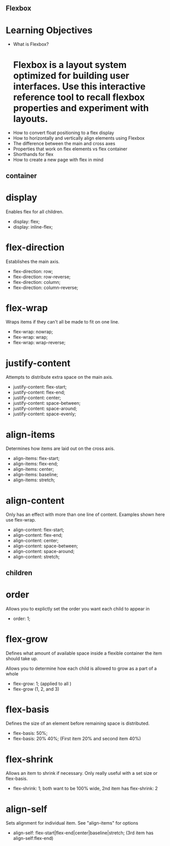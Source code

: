 ## Flexbox

# Learning Objectives
- What is Flexbox?
    # Flexbox is a layout system optimized for building user interfaces. Use this interactive reference tool to recall flexbox properties and experiment with layouts.
- How to convert float positioning to a flex display
- How to horizontally and vertically align elements using Flexbox
- The difference between the main and cross axes
- Properties that work on flex elements vs flex container
- Shorthands for flex
- How to create a new page with flex in mind

## container
# display
<p>Enables flex for all children.</p>

- display: flex;
- display: inline-flex;

# flex-direction
<p>Establishes the main axis.</p>

- flex-direction: row;
- flex-direction: row-reverse;
- flex-direction: column;
- flex-direction: column-reverse;

# flex-wrap
<p>Wraps items if they can't all be made to fit on one line.</p>

- flex-wrap: nowrap;
- flex-wrap: wrap;
- flex-wrap: wrap-reverse;

# justify-content

<p>Attempts to distribute extra space on the main axis.</p>
 
- justify-content: flex-start;
- justify-content: flex-end;
- justify-content: center;
- justify-content: space-between;
- justify-content: space-around;
- justify-content: space-evenly;

# align-items
<p>Determines how items are laid out on the cross axis.</p>

- align-items: flex-start;
- align-items: flex-end;
- align-items: center;
- align-items: baseline;
- align-items: stretch;

# align-content
<p>Only has an effect with more than one line of content. Examples shown here use flex-wrap.</p>

- align-content: flex-start;
- align-content: flex-end;
- align-content: center;
- align-content: space-between;
- align-content: space-around;
- align-content: stretch;

## children

# order
<p>Allows you to explictly set the order you want each child to appear in</p>

- order: 1;

# flex-grow
<p>Defines what amount of available space inside a flexible container the item should take up.</p>
<p>Allows you to determine how each child is allowed to grow as a part of a whole</p>

- flex-grow: 1; (applied to all )
- flex-grow (1, 2, and 3)

# flex-basis
<p>Defines the size of an element before remaining space is distributed.</p>

- flex-basis: 50%;
- flex-basis: 20% 40%; (First item 20% and second item 40%)


# flex-shrink
<p>Allows an item to shrink if necessary. Only really useful with a set size or flex-basis.</p>

- flex-shrink: 1; both want to be 100% wide, 2nd item has flex-shrink: 2
 
# align-self
<p>Sets alignment for individual item. See "align-items" for options</p>

- align-self: flex-start|flex-end|center|baseline|stretch; (3rd item has align-self:flex-end)
